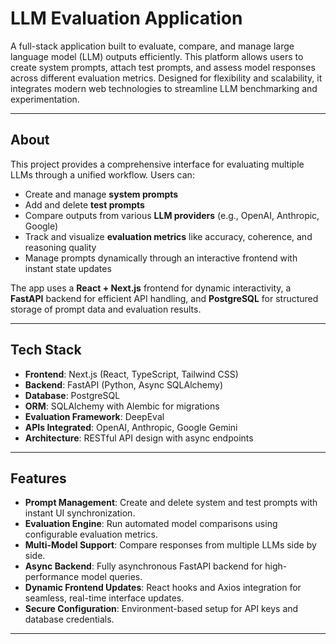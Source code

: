 # LLM Evaluation Application

A full-stack application built to evaluate, compare, and manage large language model (LLM) outputs efficiently. This platform allows users to create system prompts, attach test prompts, and assess model responses across different evaluation metrics. Designed for flexibility and scalability, it integrates modern web technologies to streamline LLM benchmarking and experimentation.

---

## About

This project provides a comprehensive interface for evaluating multiple LLMs through a unified workflow. Users can:
- Create and manage **system prompts**
- Add and delete **test prompts**
- Compare outputs from various **LLM providers** (e.g., OpenAI, Anthropic, Google)
- Track and visualize **evaluation metrics** like accuracy, coherence, and reasoning quality
- Manage prompts dynamically through an interactive frontend with instant state updates

The app uses a **React + Next.js** frontend for dynamic interactivity, a **FastAPI** backend for efficient API handling, and **PostgreSQL** for structured storage of prompt data and evaluation results.

---

## Tech Stack

- **Frontend**: Next.js (React, TypeScript, Tailwind CSS)
- **Backend**: FastAPI (Python, Async SQLAlchemy)
- **Database**: PostgreSQL
- **ORM**: SQLAlchemy with Alembic for migrations
- **Evaluation Framework**: DeepEval
- **APIs Integrated**: OpenAI, Anthropic, Google Gemini
- **Architecture**: RESTful API design with async endpoints

---

## Features

- **Prompt Management**: Create and delete system and test prompts with instant UI synchronization.
- **Evaluation Engine**: Run automated model comparisons using configurable evaluation metrics.
- **Multi-Model Support**: Compare responses from multiple LLMs side by side.
- **Async Backend**: Fully asynchronous FastAPI backend for high-performance model queries.
- **Dynamic Frontend Updates**: React hooks and Axios integration for seamless, real-time interface updates.
- **Secure Configuration**: Environment-based setup for API keys and database credentials.

---
